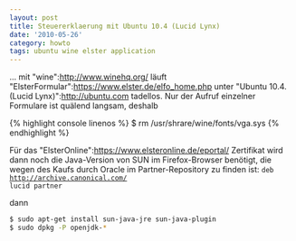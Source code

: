 ```yaml
---
layout: post
title: Steuererklaerung mit Ubuntu 10.4 (Lucid Lynx)
date: '2010-05-26'
category: howto
tags: ubuntu wine elster application
---
```

... mit "wine":http://www.winehq.org/ läuft "ElsterFormular":https://www.elster.de/elfo_home.php unter "Ubuntu 10.4. (Lucid Lynx)":http://ubuntu.com tadellos. Nur der Aufruf einzelner Formulare ist quälend langsam, deshalb

{% highlight console linenos %}
  $ rm /usr/shrare/wine/fonts/vga.sys
{% endhighlight %}

Für das "ElsterOnline":https://www.elsteronline.de/eportal/ Zertifikat wird dann noch die Java-Version von SUN im Firefox-Browser benötigt, die wegen des Kaufs durch Oracle im Partner-Repository zu finden ist:
<code>deb http://archive.canonical.com/ lucid partner</code>

dann

```bash
$ sudo apt-get install sun-java-jre sun-java-plugin
$ sudo dpkg -P openjdk-*
```
